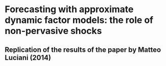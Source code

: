 # Forecasting with approximate dynamic factor models: the role of non-pervasive shocks
## Replication of the results of the paper by Matteo Luciani (2014)
